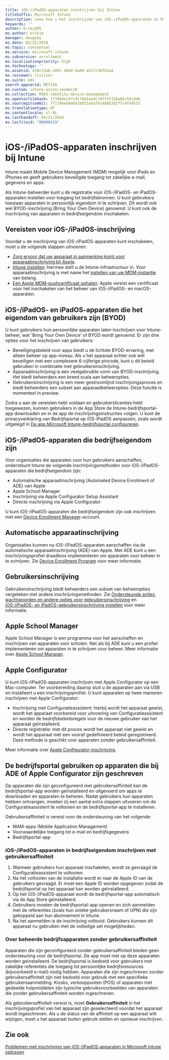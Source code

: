 ```yaml
---
title: iOS-/iPadOS-apparaten inschrijven bij Intune
titleSuffix: Microsoft Intune
description: Lees hoe u het inschrijven van iOS-/iPadOS-apparaten in Microsoft Intune kunt instellen.
keywords: ''
author: ErikjeMS
ms.author: erikje
manager: dougeby
ms.date: 02/22/2018
ms.topic: conceptual
ms.service: microsoft-intune
ms.subservice: enrollment
ms.localizationpriority: high
ms.technology: ''
ms.assetid: 439c33a6-e80c-4da9-ba09-a51fc36f62ad
ms.reviewer: tisilver
ms.suite: ems
search.appverid: MET150
ms.custom: intune-azure;seodec18
ms.collection: M365-identity-device-management
ms.openlocfilehash: 1f3964ec67c9c78e5aedc70ff4f328a66c59c04b
ms.sourcegitcommit: 7f17d6eb9dd41b031a6af4148863d2ffc4f49551
ms.translationtype: HT
ms.contentlocale: nl-NL
ms.lasthandoff: 04/21/2020
ms.locfileid: "80696529"
---
```

# <a name="enroll-iosipados-devices-in-intune"></a>iOS-/iPadOS-apparaten inschrijven bij Intune

Intune maakt Mobile Device Management (MDM) mogelijk voor iPads en iPhones en geeft gebruikers beveiligde toegang tot zakelijke e-mail, gegevens en apps.

Als Intune-beheerder kunt u de registratie voor iOS-/iPadOS- en iPadOS-apparaten instellen voor toegang tot bedrijfsbronnen. U kunt gebruikers toestaan apparaten in persoonlijk eigendom in te schrijven. Dit wordt ook wel BYOD-inschrijving (Bring Your Own Device) genoemd. U kunt ook de inschrijving van apparaten in bedrijfseigendom inschakelen.

## <a name="prerequisites-for-iosipados-enrollment"></a>Vereisten voor iOS-/iPadOS-inschrijving

Voordat u de inschrijving van iOS-/iPadOS-apparaten kunt inschakelen, moet u de volgende stappen uitvoeren:

- [Zorg ervoor dat uw apparaat in aanmerking komt voor apparaatinschrijving bij Apple](https://support.apple.com/en-us/HT204142#eligibility).
- [Intune instellen](../fundamentals/setup-steps.md): hiermee stelt u de Intune-infrastructuur in. Voor apparaatinschrijving is met name het [instellen van uw MDM-instantie](../fundamentals/mdm-authority-set.md) van belang.
- [Een Apple MDM-pushcertificaat ophalen](apple-mdm-push-certificate-get.md): Apple vereist een certificaat voor het inschakelen van het beheer van iOS-/iPadOS- en macOS-apparaten.

## <a name="user-owned-iosipados-and-ipados-devices-byod"></a>iOS-/iPadOS- en iPadOS-apparaten die het eigendom van gebruikers zijn (BYOD)

U kunt gebruikers hun persoonlijke apparaten laten inschrijven voor Intune-beheer, wat 'Bring Your Own Device' of BYOD wordt genoemd. Er zijn drie opties voor het inschrijven van gebruikers:
- Beveiligingsbeleid voor apps biedt u de lichtste BYOD-ervaring, met alleen beheer op app-niveau. Als u het apparaat echter ook wilt beveiligen met een complexere 6-cijferige pincode, kunt u dit beleid gebruiken in combinatie met gebruikersinschrijving.
- Apparaatinschrijving is een veelgebruikte vorm van BYOD-inschrijving. Het biedt beheerders een breed scala aan beheeropties.
- Gebruikersinschrijving is een meer gestroomlijnd inschrijvingsproces en biedt beheerders een subset aan apparaatbeheeropties. Deze functie is momenteel in preview. 

Zodra u aan de vereisten hebt voldaan en gebruikerslicenties hebt toegewezen, kunnen gebruikers in de App Store de Intune-bedrijfsportal-app downloaden en in de app de inschrijvingsinstructies volgen. U kunt de privacyverklaring van Bedrijfsportal op iOS-iPadOS aanpassen, zoals wordt uitgelegd in [De app Microsoft Intune-bedrijfsportal configureren](../apps/company-portal-app.md#configuration).

## <a name="company-owned-iosipados-devices"></a>iOS-/iPadOS-apparaten die bedrijfseigendom zijn

Voor organisaties die apparaten voor hun gebruikers aanschaffen, ondersteunt Intune de volgende inschrijvingsmethoden voor iOS-/iPadOS-apparaten die bedrijfseigendom zijn:

- Automatische apparaatinschrijving (Automated Device Enrollment of ADE) van Apple
- Apple School Manager
- Inschrijving via Apple Configurator Setup Assistant
- Directe inschrijving via Apple Configurator

U kunt iOS-/iPadOS-apparaten die bedrijfseigendom zijn ook inschrijven met een [Device Enrollment Manager](device-enrollment-manager-enroll.md)-account.

## <a name="automated-device-enrollment"></a>Automatische apparaatinschrijving

Organisaties kunnen nu iOS-/iPadOS-apparaten aanschaffen via de automatische apparaatinschrijving (ADE) van Apple. Met ADE kunt u een inschrijvingsprofiel draadloos implementeren om apparaten voor beheer in te schrijven. Zie [Device Enrollment Program](device-enrollment-program-enroll-ios.md) voor meer informatie.

## <a name="user-enrollment"></a>Gebruikersinschrijving
Gebruikersinschrijving biedt beheerders een subset van beheeropties vergeleken met andere inschrijvingsmethoden. Zie [Ondersteunde acties, wachtwoorden en andere opties voor gebruikersinschrijving](ios-user-enrollment-supported-actions.md) en [iOS-/iPadOS- en iPadOS-gebruikersinschrijving instellen](ios-user-enrollment.md) voor meer informatie.

## <a name="apple-school-manager"></a>Apple School Manager

Apple School Manager is een programma voor het aanschaffen en inschrijven van apparaten voor scholen. Net als bij ADE kunt u een profiel implementeren om apparaten in te schrijven voor beheer. Meer informatie over [Apple School Manager](apple-school-manager-set-up-ios.md).

## <a name="apple-configurator"></a>Apple Configurator

U kunt iOS-/iPadOS-apparaten inschrijven met Apple Configurator op een Mac-computer. Ter voorbereiding daarop sluit u de apparaten aan via USB en installeert u een inschrijvingsprofiel. U kunt apparaten op twee manieren inschrijven met Apple Configurator:

- Inschrijving met Configuratieassistent: hierbij wordt het apparaat gewist, wordt het apparaat voorbereid voor uitvoering van Configuratieassistent en worden de bedrijfsbeleidsregels voor de nieuwe gebruiker van het apparaat geïnstalleerd.
- Directe registratie: met dit proces wordt het apparaat niet gewist en wordt het apparaat met een vooraf gedefinieerd beleid geregistreerd. Deze methode is geschikt voor apparaten zonder gebruikersaffiniteit.

Meer informatie over [Apple Configurator-inschrijving](apple-configurator-enroll-ios.md).

## <a name="use-the-company-portal-on-ade-enrolled-or-apple-configurator-enrolled-devices"></a>De bedrijfsportal gebruiken op apparaten die bij ADE of Apple Configurator zijn geschreven

Op apparaten die zijn geconfigureerd met gebruikersaffiniteit kan de bedrijfsportal-app worden geïnstalleerd en uitgevoerd om apps te downloaden en apparaten te beheren. Nadat gebruikers hun apparaten hebben ontvangen, moeten zij een aantal extra stappen uitvoeren om de Configuratieassistent te voltooien en de bedrijfsportal-app te installeren.

Gebruikersaffiniteit is vereist voor de ondersteuning van het volgende:

- MAM-apps (Mobile Application Management)
- Voorwaardelijke toegang tot e-mail en bedrijfsgegevens
- Bedrijfsportal-app

### <a name="how-users-enroll-corporate-owned-iosipados-devices-with-user-affinity"></a>iOS-/iPadOS-apparaten in bedrijfseigendom inschrijven met gebruikersaffiniteit

1. Wanneer gebruikers hun apparaat inschakelen, wordt ze gevraagd de Configuratieassistent te voltooien.
2. Na het voltooien van de installatie wordt er naar de Apple ID van de gebruikers gevraagd. Er moet een Apple ID worden opgegeven zodat de bedrijfsportal op het apparaat kan worden geïnstalleerd.
3. Op het iOS-/iPadOS-apparaat wordt de bedrijfsportal-app automatisch via de App Store geïnstalleerd.
4. Gebruikers moeten de bedrijfsportal-app openen en zich aanmelden met de referenties (zoals hun unieke gebruikersnaam of UPN) die zijn gekoppeld aan hun abonnement in Intune.
5. Na het aanmelden is de inschrijving voltooid. Gebruikers kunnen dit apparaat nu gebruiken met de volledige set mogelijkheden.

### <a name="about-corporate-owned-managed-devices-with-no-user-affinity"></a>Over beheerde bedrijfsapparaten zonder gebruikersaffiniteit

Apparaten die zijn geconfigureerd zonder gebruikersaffiniteit bieden geen ondersteuning voor de bedrijfsportal. De app moet niet op deze apparaten worden geïnstalleerd. De bedrijfsportal is bedoeld voor gebruikers met zakelijke referenties die toegang tot persoonlijke bedrijfsresources (bijvoorbeeld e-mail) nodig hebben. Apparaten die zijn ingeschreven zonder gebruikersaffiniteit zijn niet bedoeld voor gebruik met een specifieke gebruikersaanmelding. Kiosks, verkooppunten (POS) of apparaten met gedeelde hulpmiddelen zijn typische gebruiksvoorbeelden van apparaten die zonder gebruikersaffiniteit worden ingeschreven.

Als gebruikersaffiniteit vereist is, moet **Gebruikersaffiniteit** in het inschrijvingsprofiel van het apparaat zijn geselecteerd voordat het apparaat wordt ingeschreven. Als u de status van de affiniteit op een apparaat wilt wijzigen, moet u het apparaat buiten gebruik stellen en opnieuw inschrijven.

## <a name="see-also"></a>Zie ook

[Problemen met inschrijving van iOS-/iPadOS-apparaten in Microsoft Intune oplossen](https://support.microsoft.com/help/4039809)

